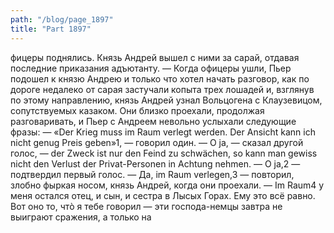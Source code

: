 ```yaml
---
path: "/blog/page_1897"
title: "Part 1897"
---
```


фицеры поднялись. Князь Андрей вышел с ними за сарай, отдавая последние приказания адъютанту. — Когда офицеры ушли, Пьер подошел к князю Андрею и только что хотел начать разговор, как по дороге недалеко от сарая застучали копыта трех лошадей и, взглянув по этому направлению, князь Андрей узнал Вольцогена с Клаузевицом, сопутствуемых казаком. Они близко проехали, продолжая разговаривать, и Пьер с Андреем невольно услыхали следующие фразы:
— «Der Krieg muss im Raum verlegt werden. Der Ansicht kann ich nicht genug Preis geben»1, — говорил один.
— О ja, — сказал другой голос, — der Zweck ist nur den Feind zu schwächen, so kann man gewiss nicht den Verlust der Privat-Personen in Achtung nehmen.
— О ja,2 — подтвердил первый голос.
— Да, im Raum verlegen,3 — повторил, злобно фыркая носом, князь Андрей, когда они проехали. — Im Raum4 у меня остался отец, и сын, и сестра в Лысых Горах. Ему это всё равно. Вот оно то, чтò я тебе говорил — эти господа-немцы завтра не выиграют сражения, а только на

